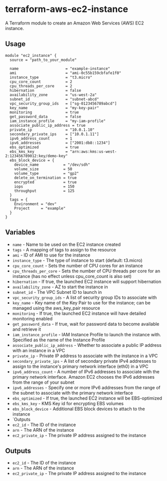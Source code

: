 # terraform-aws-ec2-instance

A Terraform module to create an Amazon Web Services (AWS) EC2 instance.

## Usage

```hcl
module "ec2_instance" {
  source = "path_to_your_module"

  name                     = "example-instance"
  ami                      = "ami-0c55b159cbfafe1f0"
  instance_type            = "t3.micro"
  cpu_core_count           = 2
  cpu_threads_per_core     = 2
  hibernation              = false
  availability_zone        = "us-west-2a"
  subnet_id                = "subnet-abcd"
  vpc_security_group_ids   = ["sg-0123456789abcd"]
  key_name                 = "my-key-pair"
  monitoring               = true
  get_password_data        = false
  iam_instance_profile     = "my-iam-profile"
  associate_public_ip_address = true
  private_ip               = "10.0.1.10"
  secondary_private_ips    = ["10.0.1.11"]
  ipv6_address_count       = 1
  ipv6_addresses           = ["2001:db8::1234"]
  ebs_optimized            = true
  ebs_kms_key              = "arn:aws:kms:us-west-2:123456789012:key/demo-key"
  ebs_block_device = {
    device_name           = "/dev/sdh"
    volume_size           = 50
    volume_type           = "gp2"
    delete_on_termination = true
    encrypted             = true
    iops                  = 150
    throughput            = 125
  }
  tags = {
    Environment = "dev"
    Project     = "example"
  }
}
```

## Variables

- `name` - Name to be used on the EC2 instance created
- `tags` - A mapping of tags to assign to the resource
- `ami` - ID of AMI to use for the instance
- `instance_type` - The type of instance to start (default: t3.micro)
- `cpu_core_count` - Sets the number of CPU cores for an instance
- `cpu_threads_per_core` - Sets the number of CPU threads per core for an instance (has no effect unless cpu_core_count is also set)
- `hibernation` - If true, the launched EC2 instance will support hibernation
- `availability_zone` - AZ to start the instance in
- `subnet_id` - The VPC Subnet ID to launch in
- `vpc_security_group_ids` - A list of security group IDs to associate with
- `key_name` - Key name of the Key Pair to use for the instance; can be managed using the aws_key_pair resource
- `monitoring` - If true, the launched EC2 instance will have detailed monitoring enabled
- `get_password_data` - If true, wait for password data to become available and retrieve it
- `iam_instance_profile` - IAM Instance Profile to launch the instance with. Specified as the name of the Instance Profile
- `associate_public_ip_address` - Whether to associate a public IP address with an instance in a VPC
- `private_ip` - Private IP address to associate with the instance in a VPC
- `secondary_private_ips` - A list of secondary private IPv4 addresses to assign to the instance's primary network interface (eth0) in a VPC
- `ipv6_address_count` - A number of IPv6 addresses to associate with the primary network interface. Amazon EC2 chooses the IPv6 addresses from the range of your subnet
- `ipv6_addresses` - Specify one or more IPv6 addresses from the range of the subnet to associate with the primary network interface
- `ebs_optimized` - If true, the launched EC2 instance will be EBS-optimized
- `ebs_kms_key` - KMS Key id for encrypting EBS volumes
- `ebs_block_device` - Additional EBS block devices to attach to the instance
- `Outputs
- `ec2_id` - The ID of the instance
- `arn` - The ARN of the instance
- `ec2_private_ip` - The private IP address assigned to the instance

## Outputs

- `ec2_id` - The ID of the instance
- `arn` - The ARN of the instance
- `ec2_private_ip` - The private IP address assigned to the instance